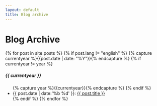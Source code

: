 ```yaml
---
layout: default
title: Blog archive
---
```

<div class="page-content wc-container">
  <h1>Blog Archive</h1>
  {% for post in site.posts %}
    {% if post.lang != "english" %}
    {% capture currentyear %}{{post.date | date: "%Y"}}{% endcapture %}
    {% if currentyear != year %}
        <h5>{{ currentyear }}</h5>
            <ul class="posts">
        {% capture year %}{{currentyear}}{% endcapture %}
    {% endif %}
    <li>{{ post.date | date:'%b %d' }}: <a href="{{ post.url | prepend: site.baseul }}">{{ post.title }}</a></li>
    {% endif %}
  {% endfor %}
